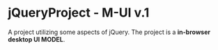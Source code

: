 # jQueryProject - M-UI v.1

A project utilizing some aspects of jQuery.
The project is a <b>in-browser desktop UI MODEL</b>.

